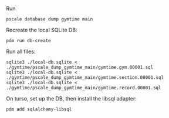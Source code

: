Run

```
pscale database dump gymtime main
```

Recreate the local SQLite DB:

```
pdm run db-create
```

Run all files:

```
sqlite3 ./local-db.sqlite < ./gymtime/pscale_dump_gymtime_main/gymtime.gym.00001.sql
sqlite3 ./local-db.sqlite < ./gymtime/pscale_dump_gymtime_main/gymtime.section.00001.sql
sqlite3 ./local-db.sqlite < ./gymtime/pscale_dump_gymtime_main/gymtime.record.00001.sql
```

On turso, set up the DB, then install the libsql adapter:

```
pdm add sqlalchemy-libsql
```
